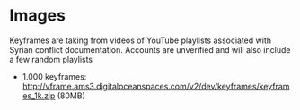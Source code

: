 # Images

Keyframes are taking from videos of YouTube playlists associated with Syrian conflict documentation. Accounts are unverified and will also include a few random playlists

- 1.000 keyframes: <http://vframe.ams3.digitaloceanspaces.com/v2/dev/keyframes/keyframes_1k.zip> (80MB)
